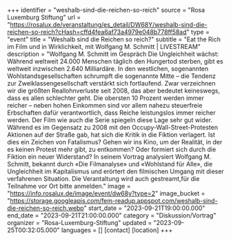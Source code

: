 +++
identifier = "weshalb-sind-die-reichen-so-reich"
source = "Rosa Luxemburg Stiftung"
url = "https://rosalux.de/veranstaltung/es_detail/DW68Y/weshalb-sind-die-reichen-so-reich?cHash=cffd4fea6af73a4979e048b778ff58ad"
type = "event"
title = "Weshalb sind die Reichen so reich?"
subtitle = "Eat the Rich im Film und in Wirklichkeit, mit Wolfgang M. Schmitt | LIVESTREAM"
description = "Wolfgang M. Schmitt im Gespräch
Die Ungleichheit wächst: Während weltweit 24.000 Menschen täglich den Hungertod sterben, gibt es weltweit inzwischen 2.640 Milliardäre. In den westlichen, sogenannten Wohlstandsgesellschaften schrumpft die sogenannte Mitte – die Tendenz zur Zweiklassengesellschaft verstärkt sich fortlaufend. Zwar verzeichnen wir die größten Reallohnverluste seit 2008, das aber bedeutet keineswegs, dass es allen schlechter geht. Die obersten 10 Prozent werden immer reicher – neben hohen Einkommen sind vor allem nahezu steuerfreie Erbschaften dafür verantwortlich, dass Reiche leistungslos immer reicher werden. 
Der Film wie auch die Serie spiegeln diese Lage sehr gut wider. Während es im Gegensatz zu 2008 mit den Occupy-Wall-Street-Protesten Aktionen auf der Straße gab, hat sich die Kritik in die Fiktion verlagert. Ist dies ein Zeichen von Fatalismus? Gehen wir ins Kino, um der Realität, in der es keinen Protest mehr gibt, zu entkommen? Oder formiert sich durch die Fiktion ein neuer Widerstand? 
In seinem Vortrag analysiert Wolfgang M. Schmitt, bekannt durch «Die Filmanalyse» und «Wohlstand für Alle», die Ungleichheit im Kapitalismus und erörtert den filmischen Umgang mit dieser verfahrenen Situation.
Die Verantaltung wird auch gestreamt,für die Teilnahme vor Ort bitte anmelden."
image = "https://info.rosalux.de/image/event/dw68y?type=2"
image_bucket = "https://storage.googleapis.com/fem-readup.appspot.com/weshalb-sind-die-reichen-so-reich.webp"
start_date = "2023-09-21T19:00:00.000"
end_date = "2023-09-21T21:00:00.000"
category = "Diskussion/Vortrag"
organizer = "Rosa-Luxemburg-Stiftung"
updated = "2023-09-25T00:32:05.000"
languages = []
[contact]
[location]
+++